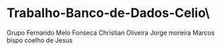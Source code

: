 # Trabalho-Banco-de-Dados-Celio\

Grupo 
Fernando Melo Fonseca
Christian Oliveira Jorge moreira
Marcos bispo coelho de Jesus
